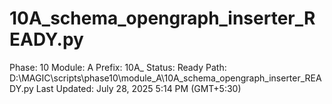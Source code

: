 # 10A_schema_opengraph_inserter_READY.py

Phase: 10
Module: A
Prefix: 10A_
Status: Ready
Path: D:\MAGIC\scripts\phase10\module_A\10A_schema_opengraph_inserter_READY.py
Last Updated: July 28, 2025 5:14 PM (GMT+5:30)
